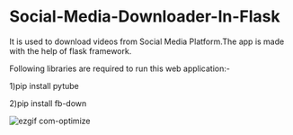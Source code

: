 # Social-Media-Downloader-In-Flask
It is used to download videos from Social Media Platform.The app is made with the help of flask framework.

Following libraries are required to run this web application:-

1)pip install pytube

2)pip install fb-down

![ezgif com-optimize](https://user-images.githubusercontent.com/25238926/90310535-e6ecbf00-df0f-11ea-831e-85a400e2a042.gif)



